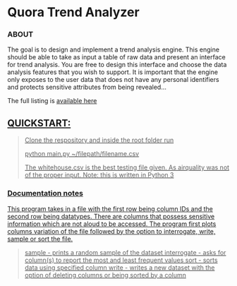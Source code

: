 <h1> Quora Trend Analyzer </h1> 

<h3> ABOUT </h3>

<p> The goal is to design and implement a trend analysis engine. This engine should be able to take as input a table of raw data and present an interface for trend analysis. You are free to design this interface and choose the data analysis features that you wish to support. It is important that the engine only exposes to the user data that does not have any personal identifiers and protects sensitive attributes from being revealed... </p>

<p> The full listing is <a href="http://www.quora.com/challenges#trend_analyzer" </a>available here</p>

<h2>QUICKSTART: </h2>

>Clone the respository and inside the root folder run
>
>python main.py ~/filepath/filename.csv
>
>
> The whitehouse.csv is the best testing file given. As airquality was not of the proper input. 
>Note: this is written in Python 3 </p>


<h3> Documentation notes </h3>

<p> This program takes in a file with the first row being column IDs and the second row being datatypes. There are columns that possess sensitive information which are not aloud to be accessed. The program first plots columns variation of the file followed by the option to interrogate, write, sample or sort the file. </p>

> sample - prints a random sample of the dataset
> interrogate - asks for column(s) to report the most and least frequent values
> sort - sorts data using specified column 
> write - writes a new dataset with the option of deleting columns or being sorted by a column 